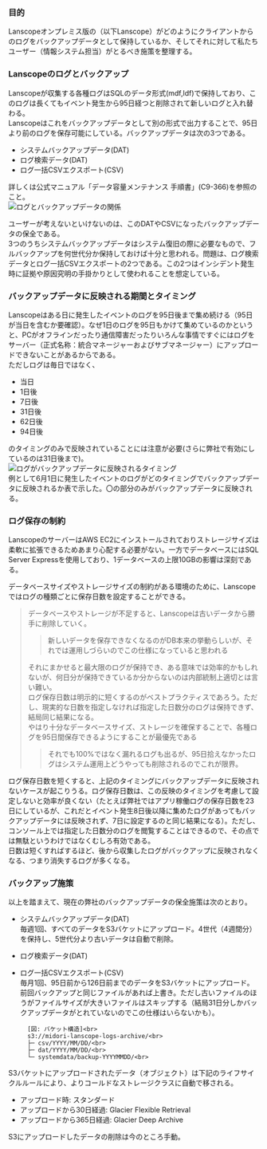 ### 目的
Lanscopeオンプレミス版の（以下Lanscope）がどのようにクライアントからのログをバックアップデータとして保持しているか、そしてそれに対して私たちユーザー（情報システム担当）がとるべき施策を整理する。

### Lanscopeのログとバックアップ
Lanscopeが収集する各種ログはSQLのデータ形式(mdf,ldf)で保持しており、このログは長くてもイベント発生から95日経つと削除されて新しいログと入れ替わる。<br>
Lanscopeはこれをバックアップデータとして別の形式で出力することで、95日より前のログを保存可能にしている。バックアップデータは次の3つである。<br>
- システムバックアップデータ(DAT)<br>
- ログ検索データ(DAT)<br>
- ログ一括CSVエクスポート(CSV)<br>

詳しくは公式マニュアル「データ容量メンテナンス 手順書」(C9-366)を参照のこと。<br>
![ログとバックアップデータの関係](https://github.com/user-attachments/assets/b5430a33-9962-459c-b5ef-91c503f7659c "ログとバックアップデータの関係")<br>

ユーザーが考えないといけないのは、このDATやCSVになったバックアップデータの保全である。<br>
3つのうちシステムバックアップデータはシステム復旧の際に必要なもので、フルバックアップを何世代分か保持しておけば十分と思われる。問題は、ログ検索データとログ一括CSVエクスポートの2つである。この2つはインシデント発生時に証拠や原因究明の手掛かりとして使われることを想定している。<br>

### バックアップデータに反映される期間とタイミング

Lanscopeはある日に発生したイベントのログを95日後まで集め続ける（95日が当日を含むか要確認）。なぜ1日のログを95日もかけて集めているのかというと、PCがオフラインだったり通信障害だったりいろんな事情ですぐにはログをサーバー（正式名称：統合マネージャーおよびサブマネージャー）にアップロードできないことがあるからである。<br>
ただしログは毎日ではなく、
- 当日
- 1日後
- 7日後
- 31日後
- 62日後
- 94日後

のタイミングのみで反映されていることには注意が必要(さらに弊社で有効にしているのは31日後まで)。<br>
![ログがバックアップデータに反映されるタイミング](https://github.com/user-attachments/assets/f2c9ff13-4dc2-4e11-b5f9-ee465589f8fa "ログがバックアップデータに反映されるタイミング")<br>
例として6月1日に発生したイベントのログがどのタイミングでバックアップデータに反映されるか表で示した。〇の部分のみがバックアップデータに反映される。<br>

### ログ保存の制約

LanscopeのサーバーはAWS EC2にインストールされておりストレージサイズは柔軟に拡張できるためあまり心配する必要がない。一方でデータベースにはSQL Server Expressを使用しており、1データベースの上限10GBの影響は深刻である。<br>

データベースサイズやストレージサイズの制約がある環境のために、Lanscopeではログの種類ごとに保存日数を設定することができる。<br>

> データベースやストレージが不足すると、Lanscopeは古いデータから勝手に削除していく。<br>
> >新しいデータを保存できなくなるのがDB本来の挙動らしいが、それでは運用しづらいのでこの仕様になっていると思われる<br>
>
> それにまかせると最大限のログが保持でき、ある意味では効率的かもしれないが、何日分が保持できているか分からないのは内部統制上適切とは言い難い。<br>
> ログ保存日数は明示的に短くするのがベストプラクティスであろう。ただし、現実的な日数を指定しなければ指定した日数分のログは保持できず、結局同じ結果になる。<br>
> やはり十分なデータベースサイズ、ストレージを確保することで、各種ログを95日間保存できるようにすることが最優先である<br>
> >それでも100%ではなく漏れるログも出るが、95日拾えなかったログはシステム運用上どうやっても削除されるのでこれが限界。<br>

ログ保存日数を短くすると、上記のタイミングにバックアップデータに反映されないケースが起こりうる。ログ保存日数は、この反映のタイミングを考慮して設定しないと効率が良くない（たとえば弊社ではアプリ稼働ログの保存日数を23日にしているが、これだとイベント発生8日後以降に集めたログがあってもバックアップデータには反映されず、7日に設定するのと同じ結果になる）。ただし、コンソール上では指定した日数分のログを閲覧することはできるので、その点では無駄というわけではなくむしろ有効である。<br>
日数は短くすればするほど、後から収集したログがバックアップに反映されなくなる、つまり消失するログが多くなる。

### バックアップ施策

以上を踏まえて、現在の弊社のバックアップデータの保全施策は次のとおり。<br>
- システムバックアップデータ(DAT)<br>
毎週1回、すべてのデータをS3バケットにアップロード。4世代（4週間分）を保持し、5世代分より古いデータは自動で削除。<br>
- ログ検索データ(DAT)<br>
- ログ一括CSVエクスポート(CSV)<br>
毎月1回、95日前から126日前までのデータをS3バケットにアップロード。前回バックアップと同じファイルがあれば上書き。ただし古いファイルのほうがファイルサイズが大きいファイルはスキップする（結局31日分しかバックアップデータがとれていないのでこの仕様はいらないかも）。<br>

        [図: バケット構造]<br>
        s3://midori-lanscope-logs-archive/<br>
        ├─ csv/YYYY/MM/DD/<br>
        ├─ dat/YYYY/MM/DD/<br>
        └─ systemdata/backup-YYYYMMDD/<br>

S3バケットにアップロードされたデータ（オブジェクト）は下記のライフサイクルルールにより、よりコールドなストレージクラスに自動で移される。<br>
- アップロード時: スタンダード<br>
- アップロードから30日経過: Glacier Flexible Retrieval<br>
- アップロードから365日経過: Glacier Deep Archive<br>

S3にアップロードしたデータの削除は今のところ手動。<br>
